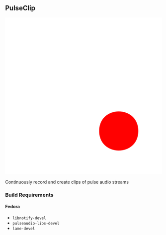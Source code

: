 ## PulseClip

![Icon](resources/icon_active.png)

Continuously record and create clips of pulse audio streams

### Build Requirements

#### Fedora

  - `libnotify-devel`
  - `pulseaudio-libs-devel`
  - `lame-devel`